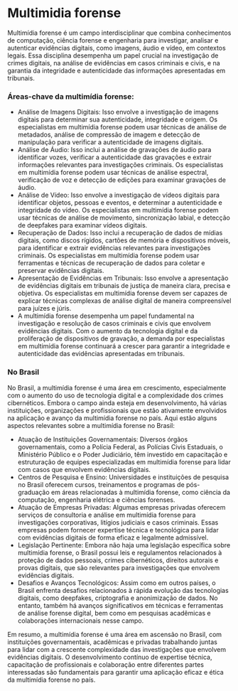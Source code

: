 # Multimidia forense

Multimídia forense é um campo interdisciplinar que combina conhecimentos de computação, ciência forense e engenharia para investigar, analisar e autenticar evidências digitais, como imagens, áudio e vídeo, em contextos legais. Essa disciplina desempenha um papel crucial na investigação de crimes digitais, na análise de evidências em casos criminais e civis, e na garantia da integridade e autenticidade das informações apresentadas em tribunais.

### Áreas-chave da multimídia forense:

- Análise de Imagens Digitais: Isso envolve a investigação de imagens digitais para determinar sua autenticidade, integridade e origem. Os especialistas em multimídia forense podem usar técnicas de análise de metadados, análise de compressão de imagem e detecção de manipulação para verificar a autenticidade de imagens digitais.
- Análise de Áudio: Isso inclui a análise de gravações de áudio para identificar vozes, verificar a autenticidade das gravações e extrair informações relevantes para investigações criminais. Os especialistas em multimídia forense podem usar técnicas de análise espectral, verificação de voz e detecção de edições para examinar gravações de áudio.
- Análise de Vídeo: Isso envolve a investigação de vídeos digitais para identificar objetos, pessoas e eventos, e determinar a autenticidade e integridade do vídeo. Os especialistas em multimídia forense podem usar técnicas de análise de movimento, sincronização labial, e detecção de deepfakes para examinar vídeos digitais.
- Recuperação de Dados: Isso inclui a recuperação de dados de mídias digitais, como discos rígidos, cartões de memória e dispositivos móveis, para identificar e extrair evidências relevantes para investigações criminais. Os especialistas em multimídia forense podem usar ferramentas e técnicas de recuperação de dados para coletar e preservar evidências digitais.
- Apresentação de Evidências em Tribunais: Isso envolve a apresentação de evidências digitais em tribunais de justiça de maneira clara, precisa e objetiva. Os especialistas em multimídia forense devem ser capazes de explicar técnicas complexas de análise digital de maneira compreensível para juízes e júris.
- A multimídia forense desempenha um papel fundamental na investigação e resolução de casos criminais e civis que envolvem evidências digitais. Com o aumento da tecnologia digital e da proliferação de dispositivos de gravação, a demanda por especialistas em multimídia forense continuará a crescer para garantir a integridade e autenticidade das evidências apresentadas em tribunais.

### No Brasil

No Brasil, a multimídia forense é uma área em crescimento, especialmente com o aumento do uso de tecnologia digital e a complexidade dos crimes cibernéticos. Embora o campo ainda esteja em desenvolvimento, há várias instituições, organizações e profissionais que estão ativamente envolvidos na aplicação e avanço da multimídia forense no país. Aqui estão alguns aspectos relevantes sobre a multimídia forense no Brasil:

- Atuação de Instituições Governamentais: Diversos órgãos governamentais, como a Polícia Federal, as Polícias Civis Estaduais, o Ministério Público e o Poder Judiciário, têm investido em capacitação e estruturação de equipes especializadas em multimídia forense para lidar com casos que envolvem evidências digitais.
- Centros de Pesquisa e Ensino: Universidades e instituições de pesquisa no Brasil oferecem cursos, treinamentos e programas de pós-graduação em áreas relacionadas à multimídia forense, como ciência da computação, engenharia elétrica e ciências forenses.
- Atuação de Empresas Privadas: Algumas empresas privadas oferecem serviços de consultoria e análise em multimídia forense para investigações corporativas, litígios judiciais e casos criminais. Essas empresas podem fornecer expertise técnica e tecnológica para lidar com evidências digitais de forma eficaz e legalmente admissível.
- Legislação Pertinente: Embora não haja uma legislação específica sobre multimídia forense, o Brasil possui leis e regulamentos relacionados à proteção de dados pessoais, crimes cibernéticos, direitos autorais e provas digitais, que são relevantes para investigações que envolvem evidências digitais.
- Desafios e Avanços Tecnológicos: Assim como em outros países, o Brasil enfrenta desafios relacionados à rápida evolução das tecnologias digitais, como deepfakes, criptografia e anonimização de dados. No entanto, também há avanços significativos em técnicas e ferramentas de análise forense digital, bem como em pesquisas acadêmicas e colaborações internacionais nesse campo.

Em resumo, a multimídia forense é uma área em ascensão no Brasil, com instituições governamentais, acadêmicas e privadas trabalhando juntas para lidar com a crescente complexidade das investigações que envolvem evidências digitais. O desenvolvimento contínuo de expertise técnica, capacitação de profissionais e colaboração entre diferentes partes interessadas são fundamentais para garantir uma aplicação eficaz e ética da multimídia forense no país.
